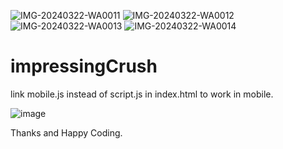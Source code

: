 ![IMG-20240322-WA0011](https://github.com/developerrahulofficial/impressingCrush/assets/164603659/754bdd0b-dc18-43e7-b53a-f3b9d7ee6f20)
![IMG-20240322-WA0012](https://github.com/developerrahulofficial/impressingCrush/assets/164603659/bcd1c786-69d8-407e-9fc2-8aeccf7e7acd)
![IMG-20240322-WA0013](https://github.com/developerrahulofficial/impressingCrush/assets/164603659/845c3f5a-71cc-4b28-917e-0cc0dbcfd9f0)
![IMG-20240322-WA0014](https://github.com/developerrahulofficial/impressingCrush/assets/164603659/90b7a7f5-4bd2-44ae-9045-86696854e5c4)
# impressingCrush
link mobile.js instead of script.js in index.html to work in mobile.

![image](https://github.com/developerrahulofficial/impressingCrush/assets/83329806/1a50454f-634d-4d5b-8f8a-ef2333f366c9)


Thanks and Happy Coding.
